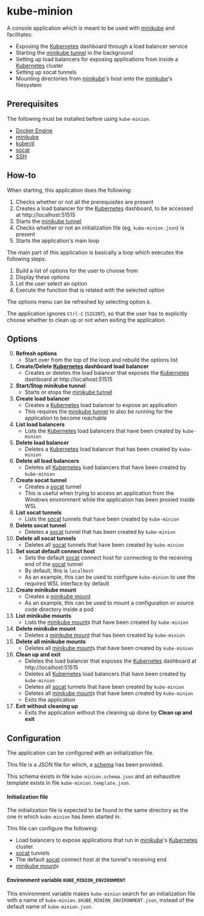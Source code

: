 # kube-minion

A console application which is meant to be used with [minikube](https://minikube.sigs.k8s.io/docs/) and facilitates:

* Exposing the [Kubernetes](https://kubernetes.io/) dashboard through a load balancer service
* Starting the [minikube tunnel](https://minikube.sigs.k8s.io/docs/commands/tunnel/) in the background
* Setting up load balancers for exposing applications from inside a [Kubernetes](https://kubernetes.io/) cluster
* Setting up socat tunnels
* Mounting directories from [minikube](https://minikube.sigs.k8s.io/docs/)'s host onto the
  [minikube](https://minikube.sigs.k8s.io/docs/)'s filesystem

## Prerequisites

The following must be installed before using `kube-minion`.

* [Docker Engine](https://docs.docker.com/engine/install/)
* [minikube](https://minikube.sigs.k8s.io/docs/)
* [kubectl](https://kubernetes.io/docs/tasks/tools/install-kubectl-linux/)
* [socat](https://www.redhat.com/sysadmin/getting-started-socat)
* [SSH](https://www.ssh.com/academy/ssh)

## How-to

When starting, this application does the following:

1. Checks whether or not all the prerequisites are present
2. Creates a load balancer for the [Kubernetes](https://kubernetes.io/) dashboard, to be accessed at
   http://localhost:51515
3. Starts the [minikube tunnel](https://minikube.sigs.k8s.io/docs/commands/tunnel/)
4. Checks whether or not an initialization file (eg, `kube-minion.json`) is present
5. Starts the application's main loop

The main part of this application is basically a loop which executes the following steps:

1. Build a list of options for the user to choose from
2. Display these options
3. Let the user select an option
4. Execute the function that is related with the selected option

The options menu can be refreshed by selecting option `0`.

The application ignores `Ctrl-C` (`SIGINT`), so that the user has to explicitly choose whether to clean up or not
when exiting the application.

## Options

0. **Refresh options**
    * Start over from the top of the loop and rebuild the options list
1. **Create/Delete [Kubernetes](https://kubernetes.io/) dashboard load balancer**
    * Creates or deletes the load balancer that exposes the [Kubernetes](https://kubernetes.io/) dashboard at
      http://localhost:51515
2. **Start/Stop minikube tunnel**
    * Starts or stops the [minikube tunnel](https://minikube.sigs.k8s.io/docs/commands/tunnel/)
3. **Create load balancer**
    * Creates a [Kubernetes](https://kubernetes.io/) load balancer to expose an application
    * This requires the [minikube tunnel](https://minikube.sigs.k8s.io/docs/commands/tunnel/) to also be running for the
      application to become reachable
4. **List load balancers**
    * Lists the [Kubernetes](https://kubernetes.io/) load balancers that have been created by `kube-minion`
5. **Delete load balancer**
    * Deletes a [Kubernetes](https://kubernetes.io/) load balancer that has been created by `kube-minion`
6. **Delete all load balancers**
    * Deletes all [Kubernetes](https://kubernetes.io/) load balancers that have been created by `kube-minion`
7. **Create socat tunnel**
    * Creates a [socat](https://www.redhat.com/sysadmin/getting-started-socat) tunnel
    * This is useful when trying to access an application from the Windows environment while the application
      has been proxied inside WSL
8. **List socat tunnels**
    * Lists the [socat](https://www.redhat.com/sysadmin/getting-started-socat) tunnels that have been created by
      `kube-minion`
9. **Delete socat tunnel**
    * Deletes a [socat](https://www.redhat.com/sysadmin/getting-started-socat) tunnel that has been created by
      `kube-minion`
10. **Delete all socat tunnels**
    * Deletes all [socat](https://www.redhat.com/sysadmin/getting-started-socat) tunnels that have been created by
      `kube-minion`
11. **Set socat default connect host**
    * Sets the default [socat](https://www.redhat.com/sysadmin/getting-started-socat) connect host for connecting to the
     receiving end of the [socat](https://www.redhat.com/sysadmin/getting-started-socat) tunnel
    * By default, this is `localhost`
    * As an example, this can be used to configure `kube-minion` to use the required WSL interface by default
12. **Create minikube mount**
     * Creates a [minikube mount](https://minikube.sigs.k8s.io/docs/commands/mount/)
     * As an example, this can be used to mount a configuration or source code directory inside a pod
13. **List minikube mounts**
     * Lists the [minikube mount](https://minikube.sigs.k8s.io/docs/commands/mount/)s that have been created by
       `kube-minion`
14. **Delete minikube mount**
     * Deletes a [minikube mount](https://minikube.sigs.k8s.io/docs/commands/mount/) that has been created by
       `kube-minion`
15. **Delete all minikube mounts**
     * Deletes all [minikube mount](https://minikube.sigs.k8s.io/docs/commands/mount/)s that have been created by
       `kube-minion`
16. **Clean up and exit**
    * Deletes the load balancer that exposes the [Kubernetes](https://kubernetes.io/) dashboard at
      http://localhost:51515
    * Deletes all [Kubernetes](https://kubernetes.io/) load balancers that have been created by `kube-minion`
    * Deletes all [socat](https://www.redhat.com/sysadmin/getting-started-socat) tunnels that have been created by
      `kube-minion`
    * Deletes all [minikube mount](https://minikube.sigs.k8s.io/docs/commands/mount/)s that have been created by
      `kube-minion`
    * Exits the application
17. **Exit without cleaning up**
    * Exits the application without the cleaning up done by **Clean up and exit**

## Configuration

The application can be configured with an initialization file.

This file is a JSON file for which, a
[schema](https://raw.githubusercontent.com/sadesyllas/kube-minion/main/kube-minion.schema.json)
has been provided.

This schema exists in file `kube-minion.schema.json` and an exhaustive template
exists in file `kube-minion.template.json`.

#### Initialization file

The initialization file is expected to be found in the same directory as the one in which
`kube-minion` has been started in.

This file can configure the following:

* Load balancers to expose applications that run in [minikube](https://minikube.sigs.k8s.io/docs/)'s
  [Kubernetes](https://kubernetes.io/) cluster.
* [socat](https://www.redhat.com/sysadmin/getting-started-socat) tunnels
* The default [socat](https://www.redhat.com/sysadmin/getting-started-socat) connect host at the tunnel's receiving end
* [minikube mount](https://minikube.sigs.k8s.io/docs/commands/mount/)s 

#### Environment variable `KUBE_MINION_ENVIRONMENT`

This environment variable makes `kube-minion` search for an initialization file with a name of
`kube-minion.$KUBE_MINION_ENVIRONMENT.json`, instead of the default name of `kube-minion.json`.
